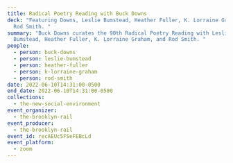 ```yaml
---
title: Radical Poetry Reading with Buck Downs
deck: "Featuring Downs, Leslie Bumstead, Heather Fuller, K. Lorraine Graham, and
  Rod Smith. "
summary: "Buck Downs curates the 90th Radical Poetry Reading with Leslie
  Bumstead, Heather Fuller, K. Lorraine Graham, and Rod Smith. "
people:
  - person: buck-downs
  - person: leslie-bumstead
  - person: heather-fuller
  - person: k-lorraine-graham
  - person: rod-smith
date: 2022-06-10T14:31:00-0500
end_date: 2022-06-10T14:31:00-0500
collections:
  - the-new-social-environment
event_organizer:
  - the-brooklyn-rail
event_producer:
  - the-brooklyn-rail
event_id: recAEUc5FSeFEBcLd
event_platform:
  - zoom
---
```

